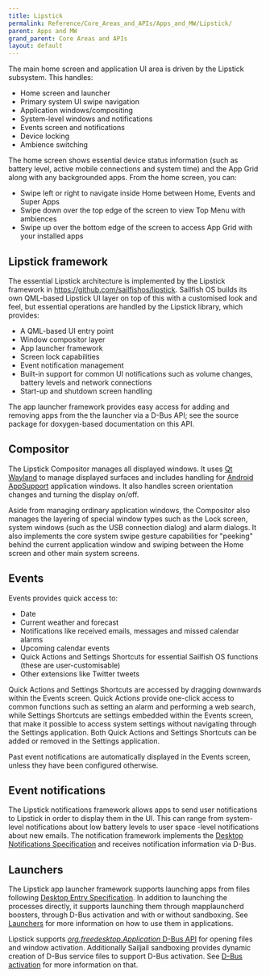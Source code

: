 ```yaml
---
title: Lipstick
permalink: Reference/Core_Areas_and_APIs/Apps_and_MW/Lipstick/
parent: Apps and MW
grand_parent: Core Areas and APIs
layout: default
---
```


The main home screen and application UI area is driven by the Lipstick subsystem. This handles:

  - Home screen and launcher
  - Primary system UI swipe navigation
  - Application windows/compositing
  - System-level windows and notifications
  - Events screen and notifications
  - Device locking
  - Ambience switching

The home screen shows essential device status information (such as battery level, active mobile connections and system time) and the App Grid along with any backgrounded apps. From the home screen, you can:

  - Swipe left or right to navigate inside Home between Home, Events and Super Apps
  - Swipe down over the top edge of the screen to view Top Menu with ambiences
  - Swipe up over the bottom edge of the screen to access App Grid with your installed apps

## Lipstick framework

The essential Lipstick architecture is implemented by the Lipstick framework in <https://github.com/sailfishos/lipstick>. Sailfish OS builds its own QML-based Lipstick UI layer on top of this with a customised look and feel, but essential operations are handled by the Lipstick library, which provides:

  - A QML-based UI entry point
  - Window compositor layer
  - App launcher framework
  - Screen lock capabilities
  - Event notification management
  - Built-in support for common UI notifications such as volume changes, battery levels and network connections
  - Start-up and shutdown screen handling

The app launcher framework provides easy access for adding and removing apps from the the launcher via a D-Bus API; see the source package for doxygen-based documentation on this API.

## Compositor

The Lipstick Compositor manages all displayed windows. It uses [Qt Wayland](https://wiki.qt.io/QtWayland) to manage displayed surfaces and includes handling for [Android AppSupport](/Reference/Android_Compatibility/#appsupport) application windows. It also handles screen orientation changes and turning the display on/off.

Aside from managing ordinary application windows, the Compositor also manages the layering of special window types such as the Lock screen, system windows (such as the USB connection dialog) and alarm dialogs. It also implements the core system swipe gesture capabilities for "peeking" behind the current application window and swiping between the Home screen and other main system screens.

## Events

Events provides quick access to:

  - Date
  - Current weather and forecast
  - Notifications like received emails, messages and missed calendar alarms
  - Upcoming calendar events
  - Quick Actions and Settings Shortcuts for essential Sailfish OS functions (these are user-customisable)
  - Other extensions like Twitter tweets

Quick Actions and Settings Shortcuts are accessed by dragging downwards within the Events screen. Quick Actions provide one-click access to common functions such as setting an alarm and performing a web search, while Settings Shortcuts are settings embedded within the Events screen, that make it possible to access system settings without navigating through the Settings application. Both Quick Actions and Settings Shortcuts can be added or removed in the Settings application.

Past event notifications are automatically displayed in the Events screen, unless they have been configured otherwise.

## Event notifications

The Lipstick notifications framework allows apps to send user notifications to Lipstick in order to display them in the UI. This can range from system-level notifications about low battery levels to user space -level notifications about new emails. The notification framework implements the [Desktop Notifications Specification](https://people.gnome.org/~mccann/docs/notification-spec/notification-spec-latest.html) and receives notification information via D-Bus.

## Launchers

The Lipstick app launcher framework supports launching apps from files following [Desktop Entry Specification](https://specifications.freedesktop.org/desktop-entry-spec/desktop-entry-spec-latest.html). In addition to launching the processes directly, it supports launching them through mapplauncherd boosters, through D-Bus activation and with or without sandboxing. See [Launchers](Launchers) for more information on how to use them in applications.

Lipstick supports [_org.freedesktop.Application_ D-Bus API](https://specifications.freedesktop.org/desktop-entry-spec/desktop-entry-spec-latest.html#dbus) for opening files and window activation. Additionally Sailjail sandboxing provides dynamic creation of D-Bus service files to support D-Bus activation. See [D-Bus activation](Launchers#d-bus-activation) for more information on that.
